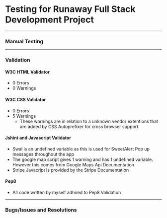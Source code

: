 # Testing for Runaway Full Stack Development Project
---
### Manual Testing


---
### Validation

#### W3C HTML Validator

- 0 Errors
- 0 Warnings

#### W3C CSS Validator

- 0 Errors
- 5 Warnings
    - These warnings are in relation to a unknown vendor extentions that are added by CSS Autoprefixer for cross browser support.

#### Jshint and Javascript Validator

- Swal is an undefined variable as this is used for SweetAlert Pop up messages throughout the app
- The google map script gives 1 warning and has 1 undefined variable. However this comes from Google Maps Api Documentation
- Stripe Javacript is provided by the Stripe Documentation

#### Pep8

- All code written by myself adhired to Pep8 Validation

---
### Bugs/Issues and Resolutions
